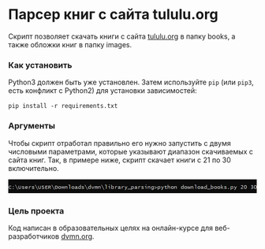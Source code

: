 # Парсер книг с сайта tululu.org

Скрипт позволяет скачать книги с сайта [tululu.org](https://tululu.org/) в папку books, а также обложки книг в папку images.

### Как установить

Python3 должен быть уже установлен. 
Затем используйте `pip` (или `pip3`, есть конфликт с Python2) для установки зависимостей:
```
pip install -r requirements.txt
```

### Аргументы

Чтобы скрипт отработал правильно его нужно запустить с двумя числовыми параметрами, которые указывают диапазон скачиваемых с сайта книг.
Так, в примере ниже, скрипт скачает книги с 21 по 30 включительно.

![Пример работы](example.png)

### Цель проекта

Код написан в образовательных целях на онлайн-курсе для веб-разработчиков [dvmn.org](https://dvmn.org/).
